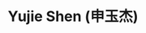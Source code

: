 ---
# Display name
title: $%ms_2024_10$ Yujie Shen (申玉杰)

# Is this the primary user of the site?
superuser: false

user_groups: ["Master Students"]

role: 

organizations:
- name:  2024 to now
- name:  School of Artificial Intelligence

interests:


highlight_name: false
---